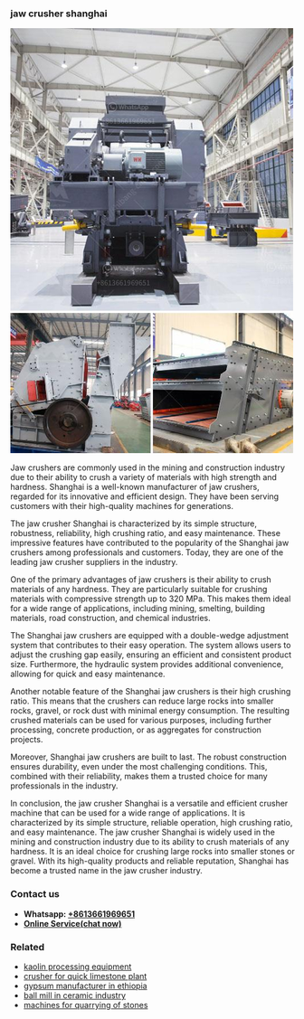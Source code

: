 <h3>jaw crusher shanghai</h3><img src='1708663273.jpg' alt=''><p>Jaw crushers are commonly used in the mining and construction industry due to their ability to crush a variety of materials with high strength and hardness. Shanghai is a well-known manufacturer of jaw crushers, regarded for its innovative and efficient design. They have been serving customers with their high-quality machines for generations.</p><p>The jaw crusher Shanghai is characterized by its simple structure, robustness, reliability, high crushing ratio, and easy maintenance. These impressive features have contributed to the popularity of the Shanghai jaw crushers among professionals and customers. Today, they are one of the leading jaw crusher suppliers in the industry.</p><p>One of the primary advantages of jaw crushers is their ability to crush materials of any hardness. They are particularly suitable for crushing materials with compressive strength up to 320 MPa. This makes them ideal for a wide range of applications, including mining, smelting, building materials, road construction, and chemical industries.</p><p>The Shanghai jaw crushers are equipped with a double-wedge adjustment system that contributes to their easy operation. The system allows users to adjust the crushing gap easily, ensuring an efficient and consistent product size. Furthermore, the hydraulic system provides additional convenience, allowing for quick and easy maintenance.</p><p>Another notable feature of the Shanghai jaw crushers is their high crushing ratio. This means that the crushers can reduce large rocks into smaller rocks, gravel, or rock dust with minimal energy consumption. The resulting crushed materials can be used for various purposes, including further processing, concrete production, or as aggregates for construction projects.</p><p>Moreover, Shanghai jaw crushers are built to last. The robust construction ensures durability, even under the most challenging conditions. This, combined with their reliability, makes them a trusted choice for many professionals in the industry.</p><p>In conclusion, the jaw crusher Shanghai is a versatile and efficient crusher machine that can be used for a wide range of applications. It is characterized by its simple structure, reliable operation, high crushing ratio, and easy maintenance. The jaw crusher Shanghai is widely used in the mining and construction industry due to its ability to crush materials of any hardness. It is an ideal choice for crushing large rocks into smaller stones or gravel. With its high-quality products and reliable reputation, Shanghai has become a trusted name in the jaw crusher industry.</p><h3>Contact us</h3><ul><li><strong>Whatsapp:&nbsp;<a href="https://wa.me/8613661969651">+8613661969651</a></strong></li><li><a href="https://swt.shibang-china.com/?git&amp;zhl&amp;jaw crusher shanghai"><strong>Online Service(chat now)</strong></a></li></ul><h3>Related</h3><ul><li><a href='kaolin processing equipment.md'>kaolin processing equipment</a></li><li><a href='crusher for quick limestone plant.md'>crusher for quick limestone plant</a></li><li><a href='gypsum manufacturer in ethiopia.md'>gypsum manufacturer in ethiopia</a></li><li><a href='ball mill in ceramic industry.md'>ball mill in ceramic industry</a></li><li><a href='machines for quarrying of stones.md'>machines for quarrying of stones</a></li></ul>